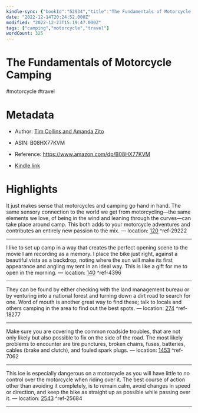 ```yaml
---
kindle-sync: {"bookId":"52934","title":"The Fundamentals of Motorcycle Camping","author":"Tim Collins and Amanda Zito","asin":"B08HX77KVM","lastAnnotatedDate":"2021-10-30","bookImageUrl":"https://m.media-amazon.com/images/I/81BOMFlBzPL._SY160.jpg","highlightsCount":5}
date: "2022-12-14T20:24:52.000Z"
modified: "2022-12-23T15:19:47.000Z"
tags: ["camping","motorcycle","travel"]
wordCount: 325
---
```

# The Fundamentals of Motorcycle Camping

#motorcycle #travel 

# Metadata

* Author: [Tim Collins and Amanda Zito](https://www.amazon.com/Tim-Collins/e/B08HXH5KKS/ref=dp_byline_cont_ebooks_1)

* ASIN: B08HX77KVM

* Reference: <https://www.amazon.com/dp/B08HX77KVM>

* [Kindle link](kindle://book?action=open&asin=B08HX77KVM)

# Highlights

It just makes sense that motorcycles and camping go hand in hand. The same sensory connection to the world we get from motorcycling—the same elements we love, of being in the wind and leaning through the curves—can take place around camp. This both adds to your motorcycle adventures and contributes an entirely new passion to the mix. — location: [120](kindle://book?action=open&asin=B08HX77KVM&location=120) ^ref-29222

---

I like to set up camp in a way that creates the perfect opening scene to the movie I am recording as a memory. I place the bike just right, against a beautiful vista as a backdrop, noting where the sun will make its first appearance and angling my tent in an ideal way. This is like a gift for me to open in the morning. — location: [140](kindle://book?action=open&asin=B08HX77KVM&location=140) ^ref-4396

---

They can be found by either checking with the land management bureau or by venturing into a national forest and turning down a dirt road to search for one. Word of mouth is another great way to find these; talk to locals and others camping in the area to find out the best spots. — location: [274](kindle://book?action=open&asin=B08HX77KVM&location=274) ^ref-18277

---

Make sure you are covering the common roadside troubles, that are not only likely but also possible to fix on the side of the road. The most likely problems to encounter are tire punctures, broken chains, fuses, batteries, cables (brake and clutch), and fouled spark plugs. — location: [1453](kindle://book?action=open&asin=B08HX77KVM&location=1453) ^ref-7062

---

This ice is especially dangerous on a motorcycle as you will have little to no control over the motorcycle when riding over it. The best course of action other than avoiding it completely, is to remain calm, avoid changes in speed or direction, and keep the bike as straight up as possible while passing over it. — location: [2543](kindle://book?action=open&asin=B08HX77KVM&location=2543) ^ref-25684

---

